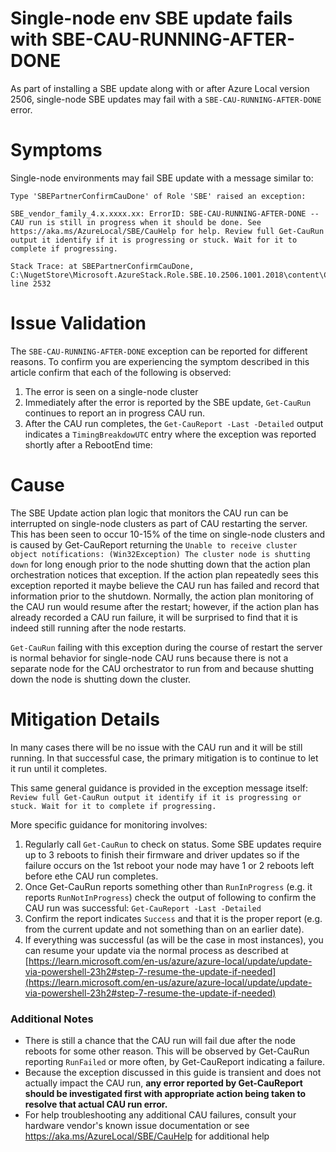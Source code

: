 # Single-node env SBE update fails with SBE-CAU-RUNNING-AFTER-DONE

As part of installing a SBE update along with or after Azure Local version 2506, single-node SBE updates may fail with a `SBE-CAU-RUNNING-AFTER-DONE` error.

# Symptoms
Single-node environments may fail SBE update with a message similar to:
```
Type 'SBEPartnerConfirmCauDone' of Role 'SBE' raised an exception:

SBE_vendor_family_4.x.xxxx.xx: ErrorID: SBE-CAU-RUNNING-AFTER-DONE -- CAU run is still in progress when it should be done. See https://aka.ms/AzureLocal/SBE/CauHelp for help. Review full Get-CauRun output it identify if it is progressing or stuck. Wait for it to complete if progressing.

Stack Trace: at SBEPartnerConfirmCauDone, C:\NugetStore\Microsoft.AzureStack.Role.SBE.10.2506.1001.2018\content\Classes\SBE\SBE.psm1: line 2532
```

# Issue Validation
The `SBE-CAU-RUNNING-AFTER-DONE` exception can be reported for different reasons. To confirm you are experiencing the symptom described in this article confirm that each of the following is observed:
1. The error is seen on a single-node cluster
2. Immediately after the error is reported by the SBE update, `Get-CauRun` continues to report an in progress CAU run.
3. After the CAU run completes, the `Get-CauReport -Last -Detailed` output indicates a `TimingBreakdowUTC` entry where the exception was reported shortly after a RebootEnd time:

# Cause
The SBE Update action plan logic that monitors the CAU run can be interrupted on single-node clusters as part of CAU restarting the server.  This has been seen to occur 10-15% of the time on single-node clusters and is caused by Get-CauReport returning the `Unable to receive cluster object notifications: (Win32Exception) The cluster node is shutting down` for long enough prior to the node shutting down that the action plan orchestration notices that exception. If the action plan repeatedly sees this exception reported it maybe believe the CAU run has failed and record that information prior to the shutdown. Normally, the action plan monitoring of the CAU run would resume after the restart; however, if the action plan has already recorded a CAU run failure, it will be surprised to find that it is indeed still running after the node restarts.

`Get-CauRun` failing with this exception during the course of restart the server is normal behavior for single-node CAU runs because there is not a separate node for the CAU orchestrator to run from and because shutting down the node is shutting down the cluster.

# Mitigation Details
In many cases there will be no issue with the CAU run and it will be still running. In that successful case, the primary mitigation is to continue to let it run until it completes.

This same general guidance is provided in the exception message itself:
`Review full Get-CauRun output it identify if it is progressing or stuck. Wait for it to complete if progressing.`

More specific guidance for monitoring involves:
1. Regularly call `Get-CauRun` to check on status. Some SBE updates require up to 3 reboots to finish their firmware and driver updates so if the failure occurs on the 1st reboot your node may have 1 or 2 reboots left before ethe CAU run completes.
2. Once Get-CauRun reports something other than `RunInProgress` (e.g. it reports `RunNotInProgress`) check the output of following to confirm the CAU run was successful:
`Get-CauReport -Last -Detailed`
3. Confirm the report indicates `Success` and that it is the proper report (e.g. from the current update and not something than on an earlier date).
4. If everything was successful (as will be the case in most instances), you can resume your update via the normal process as described at [https://learn.microsoft.com/en-us/azure/azure-local/update/update-via-powershell-23h2#step-7-resume-the-update-if-needed](https://learn.microsoft.com/en-us/azure/azure-local/update/update-via-powershell-23h2#step-7-resume-the-update-if-needed)
 
### **Additional Notes**

*   There is still a chance that the CAU run will fail due after the node reboots for some other reason.  This will be observed by Get-CauRun reporting `RunFailed` or more often, by Get-CauReport indicating a failure.
*   Because the exception discussed in this guide is transient and does not actually impact the CAU run, **any error reported by Get-CauReport should be investigated first with appropriate action being taken to resolve that actual CAU run error.**
*   For help troubleshooting any additional CAU failures, consult your hardware vendor's known issue documentation or see https://aka.ms/AzureLocal/SBE/CauHelp for additional help
